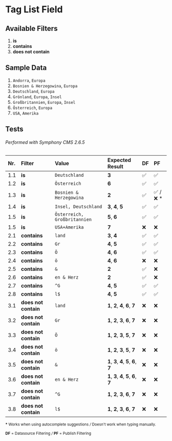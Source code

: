 # Tag List Field


## Available Filters

1. **is**
2. **contains**
3. **does not contain**


## Sample Data

1. `Andorra`, `Europa`
2. `Bosnien & Herzegowina`, `Europa`
3. `Deutschland`, `Europa`
4. `Grönland`, `Europa`, `Insel`
5. `Großbritannien`, `Europa`, `Insel`
6. `Österreich`, `Europa`
7. `USA`, `Amerika`


## Tests

###### Performed with Symphony CMS 2.6.5

| Nr. | Filter | Value | Expected Result | DF | PF |
| :--- | :--- | :--- | :--- | :--- | :--- |
| 1.1 | **is** | `Deutschland` | **3** | :white_check_mark: | :white_check_mark: |
| 1.2 | **is** | `Österreich` | **6** | :white_check_mark: | :white_check_mark: |
| 1.3 | **is** | `Bosnien & Herzegowina` | **2** | :white_check_mark: | :white_check_mark: / :x: * |
| 1.4 | **is** | `Insel, Deutschland` | **3**, **4**, **5** | :white_check_mark: | :white_check_mark: |
| 1.5 | **is** | `Österreich, Großbritannien` | **5**, **6** | :white_check_mark: | :white_check_mark: |
| 1.5 | **is** | `USA+Amerika` | **7** | :x: | :x: |
| 2.1 | **contains** | `land`  | **3**, **4** | :white_check_mark: | :white_check_mark: |
| 2.2 | **contains** | `Gr` | **4**, **5** | :white_check_mark: | :white_check_mark: |
| 2.3 | **contains** | `Ö` | **4**, **6** | :white_check_mark: | :white_check_mark: |
| 2.4 | **contains** | `ö` | **4**, **6** | :x: | :x: |
| 2.5 | **contains** | `&` | **2** | :white_check_mark: | :x: |
| 2.6 | **contains** | `en & Herz` | **2** | :white_check_mark: | :x: |
| 2.7 | **contains** | `^G` | **4**, **5** | :white_check_mark: | :white_check_mark: |
| 2.8 | **contains** | `l$` | **4**, **5** | :white_check_mark: | :white_check_mark: |
| 3.1 | **does not contain** | `land` | **1**, **2**, **4**, **6**, **7** | :x: | :x: |
| 3.2 | **does not contain** | `Gr` | **1**, **2**, **3**, **6**, **7** | :x: | :x: |
| 3.3 | **does not contain** | `Ö` | **1**, **2**, **3**, **5**, **7** | :x: | :x: |
| 3.4 | **does not contain** | `ö` | **1**, **2**, **3**, **5**, **7** | :x: | :x: |
| 3.5 | **does not contain** | `&` | **1**, **3**, **4**, **5**, **6**, **7** | :x: | :x: |
| 3.6 | **does not contain** | `en & Herz` | **1**, **3**, **4**, **5**, **6**, **7** | :x: | :x: |
| 3.7 | **does not contain** | `^G` | **1**, **2**, **3**, **6**, **7** | :x: | :x: |
| 3.8 | **does not contain** | `l$` | **1**, **2**, **3**, **6**, **7** |:x: | :x: |


<sup>
<strong>*</strong> Works when using autocomplete suggestions <i>/</i> Doesn't work when typing manually.
<br/><br/>
<strong>DF</strong> = Datasource Filtering
<i>/</i>
<strong>PF</strong> = Publish Filtering
</sup>

